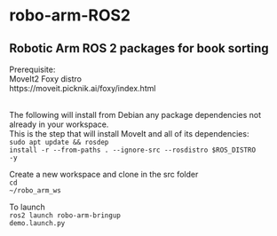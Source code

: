 # robo-arm-ROS2
<h2>Robotic Arm ROS 2 packages for book sorting</h2>
  <body>
    Prerequisite:<br>
    MoveIt2 Foxy distro<br>
    https://moveit.picknik.ai/foxy/index.html<br><br>
  
  The following will install from Debian any package dependencies not already in your workspace.<br>
  This is the step that will install MoveIt and all of its dependencies:<br>
    <code>sudo apt update && rosdep install -r --from-paths . --ignore-src --rosdistro $ROS_DISTRO -y</code><br>
    
  Create a new workspace and clone in the src folder<br>
    <code>cd ~/robo_arm_ws</code>
    <br>

  To launch<br>
    <code>ros2 launch robo-arm-bringup demo.launch.py</code><br>
  </body>
